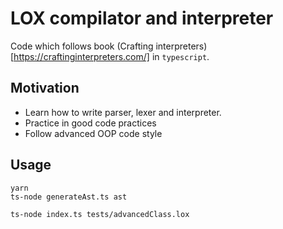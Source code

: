 # LOX compilator and interpreter

Code which follows book (Crafting interpreters)[https://craftinginterpreters.com/] in `typescript`.

## Motivation

* Learn how to write parser, lexer and interpreter.
* Practice in good code practices
* Follow advanced OOP code style


## Usage

```
yarn
ts-node generateAst.ts ast

ts-node index.ts tests/advancedClass.lox
```

